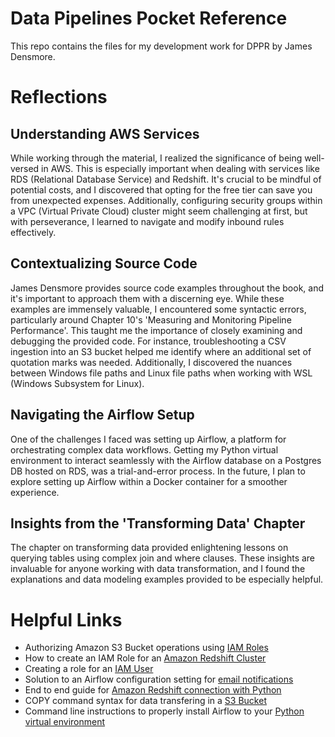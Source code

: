 # Data Pipelines Pocket Reference
This repo contains the files for my development work for DPPR by James Densmore.

# Reflections

## Understanding AWS Services

While working through the material, I realized the significance of being well-versed in AWS. This is especially important when dealing with services like RDS (Relational Database Service) and Redshift. It's crucial to be mindful of potential costs, and I discovered that opting for the free tier can save you from unexpected expenses. Additionally, configuring security groups within a VPC (Virtual Private Cloud) cluster might seem challenging at first, but with perseverance, I learned to navigate and modify inbound rules effectively.

## Contextualizing Source Code

James Densmore provides source code examples throughout the book, and it's important to approach them with a discerning eye. While these examples are immensely valuable, I encountered some syntactic errors, particularly around Chapter 10's 'Measuring and Monitoring Pipeline Performance'. This taught me the importance of closely examining and debugging the provided code. For instance, troubleshooting a CSV ingestion into an S3 bucket helped me identify where an additional set of quotation marks was needed. Additionally, I discovered the nuances between Windows file paths and Linux file paths when working with WSL (Windows Subsystem for Linux).

## Navigating the Airflow Setup

One of the challenges I faced was setting up Airflow, a platform for orchestrating complex data workflows. Getting my Python virtual environment to interact seamlessly with the Airflow database on a Postgres DB hosted on RDS, was a trial-and-error process. In the future, I plan to explore setting up Airflow within a Docker container for a smoother experience.

## Insights from the 'Transforming Data' Chapter

The chapter on transforming data provided enlightening lessons on querying tables using complex join and where clauses. These insights are invaluable for anyone working with data transformation, and I found the explanations and data modeling examples provided to be especially helpful.

# Helpful Links
- Authorizing Amazon S3 Bucket operations using [IAM Roles](https://docs.aws.amazon.com/redshift/latest/mgmt/copy-unload-iam-role.html)
- How to create an IAM Role for an [Amazon Redshift Cluster](https://docs.aws.amazon.com/redshift/latest/dg/c-getting-started-using-spectrum-create-role.html#spectrum-get-started-create-role)
- Creating a role for an [IAM User](https://docs.aws.amazon.com/IAM/latest/UserGuide/id_roles_create_for-user.html)
- Solution to an Airflow configuration setting for [email notifications](https://cknotes.com/office365-smtp-error-554-5-2-0-storedrv-submission-exceptionsendasdeniedexception-mapiexceptionsendasdenied/)
- End to end guide for [Amazon Redshift connection with Python](https://medium.com/codex/aws-redshift-connects-with-python-part-1-setup-a-redshift-connection-with-python-b9f6a1fa49f0)
- COPY command syntax for data transfering in a [S3 Bucket](https://docs.aws.amazon.com/redshift/latest/dg/r_COPY.html)
- Command line instructions to properly install Airflow to your [Python virtual environment](https://stackoverflow.com/a/72552421)